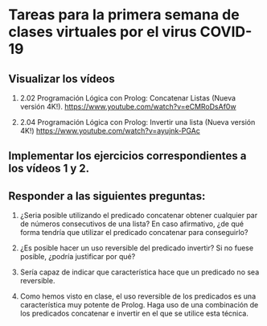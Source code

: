 
# Tareas para la primera semana de clases virtuales por el virus COVID-19

## Visualizar los vídeos

1. 2.02 Programación Lógica con Prolog: Concatenar Listas (Nueva versión 4K!). 
   https://www.youtube.com/watch?v=eCMRoDsAf0w
   
2. 2.04 Programación Lógica con Prolog: Invertir una lista (Nueva versión 4K!)
   https://www.youtube.com/watch?v=ayujnk-PGAc
   
## Implementar los ejercicios correspondientes a los vídeos 1 y 2.

## Responder a las siguientes preguntas:

1. ¿Seria posible utilizando el predicado concatenar obtener cualquier par de números consecutivos de una lista? En caso afirmativo,
¿de qué forma tendría que utilizar el predicado concatenar para conseguirlo?

2. ¿Es posible hacer un uso reversible del predicado invertir? Si no fuese posible, ¿podría justificar por qué?

3. Sería capaz de indicar que característica hace que un predicado no sea reversible.

4. Como hemos visto en clase, el uso reversible de los predicados es una característica muy potente de Prolog. Haga uso
   de una combinación de los predicados concatenar e invertir en el que se utilice esta técnica.
   
   
